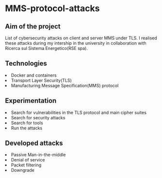 # MMS-protocol-attacks

<h2>Aim of the project </h2>
List of cybersecurity attacks on client and server MMS under TLS.
I realised these attacks during my intership in the university in collaboration with Ricerca sul Sistema Energetico(RSE spa).

<h2>Technologies </h2>
<li> Docker and containers </li>
<li> Transport Layer Security(TLS) </li>
<li> Manufacturing Message Specification(MMS) protocol</li>

<h2> Experimentation  </h2>
<li> Search for vulnerabilities in the TLS protocol and main cipher suites </li>
<li> Search for security attacks </li>
<li> Search for tools </li>
<li> Run the attacks</li>

<h2> Developed attacks </h2>
<li> Passive Man-in-the-middle </li>
<li> Denial of service </li>
<li> Packet filtering </li>
<li> Downgrade </li>
